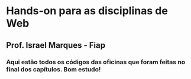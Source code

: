 # Hands-on para as disciplinas de Web
## Prof. Israel Marques - Fiap
### Aqui estão todos os códigos das oficinas que foram feitas no final dos capítulos. Bom estudo!

